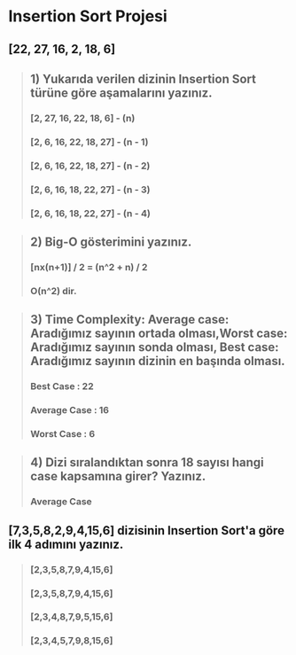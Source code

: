 # Insertion Sort Projesi

## [22, 27, 16, 2, 18, 6] 

> ## 1) Yukarıda verilen dizinin Insertion Sort türüne göre aşamalarını yazınız. 
> ### [2, 27, 16, 22, 18, 6] - (n)
> ### [2, 6, 16, 22, 18, 27] - (n - 1)
> ### [2, 6, 16, 22, 18, 27] - (n - 2)
> ### [2, 6, 16, 18, 22, 27] - (n - 3)
> ### [2, 6, 16, 18, 22, 27] - (n - 4)


> ## 2) Big-O gösterimini yazınız.
> ### [nx(n+1)] / 2 = (n^2 + n) / 2
> ### O(n^2) dir. 

> ## 3) Time Complexity: Average case: Aradığımız sayının ortada olması,Worst case: Aradığımız sayının sonda olması, Best case: Aradığımız sayının dizinin en başında olması.
> ### Best Case    : 22
> ### Average Case : 16 
> ### Worst Case   :  6

> ## 4) Dizi sıralandıktan sonra 18 sayısı hangi case kapsamına girer? Yazınız.
> ### Average Case

## [7,3,5,8,2,9,4,15,6] dizisinin Insertion Sort'a göre ilk 4 adımını yazınız.

> ### [2,3,5,8,7,9,4,15,6]
> ### [2,3,5,8,7,9,4,15,6] 
> ### [2,3,4,8,7,9,5,15,6] 
> ### [2,3,4,5,7,9,8,15,6] 
